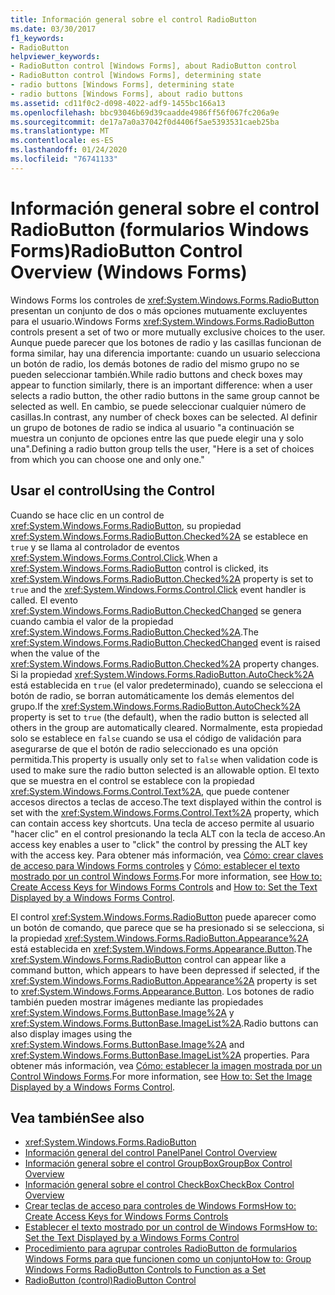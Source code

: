 ```yaml
---
title: Información general sobre el control RadioButton
ms.date: 03/30/2017
f1_keywords:
- RadioButton
helpviewer_keywords:
- RadioButton control [Windows Forms], about RadioButton control
- RadioButton control [Windows Forms], determining state
- radio buttons [Windows Forms], determining state
- radio buttons [Windows Forms], about radio buttons
ms.assetid: cd11f0c2-d098-4022-adf9-1455bc166a13
ms.openlocfilehash: bbc93046b69d39caadde4986ff56f067fc206a9e
ms.sourcegitcommit: de17a7a0a37042f0d4406f5ae5393531caeb25ba
ms.translationtype: MT
ms.contentlocale: es-ES
ms.lasthandoff: 01/24/2020
ms.locfileid: "76741133"
---
```

# <a name="radiobutton-control-overview-windows-forms"></a><span data-ttu-id="d6800-102">Información general sobre el control RadioButton (formularios Windows Forms)</span><span class="sxs-lookup"><span data-stu-id="d6800-102">RadioButton Control Overview (Windows Forms)</span></span>
<span data-ttu-id="d6800-103">Windows Forms los controles de <xref:System.Windows.Forms.RadioButton> presentan un conjunto de dos o más opciones mutuamente excluyentes para el usuario.</span><span class="sxs-lookup"><span data-stu-id="d6800-103">Windows Forms <xref:System.Windows.Forms.RadioButton> controls present a set of two or more mutually exclusive choices to the user.</span></span> <span data-ttu-id="d6800-104">Aunque puede parecer que los botones de radio y las casillas funcionan de forma similar, hay una diferencia importante: cuando un usuario selecciona un botón de radio, los demás botones de radio del mismo grupo no se pueden seleccionar también.</span><span class="sxs-lookup"><span data-stu-id="d6800-104">While radio buttons and check boxes may appear to function similarly, there is an important difference: when a user selects a radio button, the other radio buttons in the same group cannot be selected as well.</span></span> <span data-ttu-id="d6800-105">En cambio, se puede seleccionar cualquier número de casillas.</span><span class="sxs-lookup"><span data-stu-id="d6800-105">In contrast, any number of check boxes can be selected.</span></span> <span data-ttu-id="d6800-106">Al definir un grupo de botones de radio se indica al usuario "a continuación se muestra un conjunto de opciones entre las que puede elegir una y solo una".</span><span class="sxs-lookup"><span data-stu-id="d6800-106">Defining a radio button group tells the user, "Here is a set of choices from which you can choose one and only one."</span></span>  
  
## <a name="using-the-control"></a><span data-ttu-id="d6800-107">Usar el control</span><span class="sxs-lookup"><span data-stu-id="d6800-107">Using the Control</span></span>  
 <span data-ttu-id="d6800-108">Cuando se hace clic en un control de <xref:System.Windows.Forms.RadioButton>, su propiedad <xref:System.Windows.Forms.RadioButton.Checked%2A> se establece en `true` y se llama al controlador de eventos <xref:System.Windows.Forms.Control.Click>.</span><span class="sxs-lookup"><span data-stu-id="d6800-108">When a <xref:System.Windows.Forms.RadioButton> control is clicked, its <xref:System.Windows.Forms.RadioButton.Checked%2A> property is set to `true` and the <xref:System.Windows.Forms.Control.Click> event handler is called.</span></span> <span data-ttu-id="d6800-109">El evento <xref:System.Windows.Forms.RadioButton.CheckedChanged> se genera cuando cambia el valor de la propiedad <xref:System.Windows.Forms.RadioButton.Checked%2A>.</span><span class="sxs-lookup"><span data-stu-id="d6800-109">The <xref:System.Windows.Forms.RadioButton.CheckedChanged> event is raised when the value of the <xref:System.Windows.Forms.RadioButton.Checked%2A> property changes.</span></span> <span data-ttu-id="d6800-110">Si la propiedad <xref:System.Windows.Forms.RadioButton.AutoCheck%2A> está establecida en `true` (el valor predeterminado), cuando se selecciona el botón de radio, se borran automáticamente los demás elementos del grupo.</span><span class="sxs-lookup"><span data-stu-id="d6800-110">If the <xref:System.Windows.Forms.RadioButton.AutoCheck%2A> property is set to `true` (the default), when the radio button is selected all others in the group are automatically cleared.</span></span> <span data-ttu-id="d6800-111">Normalmente, esta propiedad solo se establece en `false` cuando se usa el código de validación para asegurarse de que el botón de radio seleccionado es una opción permitida.</span><span class="sxs-lookup"><span data-stu-id="d6800-111">This property is usually only set to `false` when validation code is used to make sure the radio button selected is an allowable option.</span></span> <span data-ttu-id="d6800-112">El texto que se muestra en el control se establece con la propiedad <xref:System.Windows.Forms.Control.Text%2A>, que puede contener accesos directos a teclas de acceso.</span><span class="sxs-lookup"><span data-stu-id="d6800-112">The text displayed within the control is set with the <xref:System.Windows.Forms.Control.Text%2A> property, which can contain access key shortcuts.</span></span> <span data-ttu-id="d6800-113">Una tecla de acceso permite al usuario "hacer clic" en el control presionando la tecla ALT con la tecla de acceso.</span><span class="sxs-lookup"><span data-stu-id="d6800-113">An access key enables a user to "click" the control by pressing the ALT key with the access key.</span></span> <span data-ttu-id="d6800-114">Para obtener más información, vea [Cómo: crear claves de acceso para Windows Forms controles](how-to-create-access-keys-for-windows-forms-controls.md) y [Cómo: establecer el texto mostrado por un control Windows Forms](how-to-set-the-text-displayed-by-a-windows-forms-control.md).</span><span class="sxs-lookup"><span data-stu-id="d6800-114">For more information, see [How to: Create Access Keys for Windows Forms Controls](how-to-create-access-keys-for-windows-forms-controls.md) and [How to: Set the Text Displayed by a Windows Forms Control](how-to-set-the-text-displayed-by-a-windows-forms-control.md).</span></span>  
  
 <span data-ttu-id="d6800-115">El control <xref:System.Windows.Forms.RadioButton> puede aparecer como un botón de comando, que parece que se ha presionado si se selecciona, si la propiedad <xref:System.Windows.Forms.RadioButton.Appearance%2A> está establecida en <xref:System.Windows.Forms.Appearance.Button>.</span><span class="sxs-lookup"><span data-stu-id="d6800-115">The <xref:System.Windows.Forms.RadioButton> control can appear like a command button, which appears to have been depressed if selected, if the <xref:System.Windows.Forms.RadioButton.Appearance%2A> property is set to <xref:System.Windows.Forms.Appearance.Button>.</span></span> <span data-ttu-id="d6800-116">Los botones de radio también pueden mostrar imágenes mediante las propiedades <xref:System.Windows.Forms.ButtonBase.Image%2A> y <xref:System.Windows.Forms.ButtonBase.ImageList%2A>.</span><span class="sxs-lookup"><span data-stu-id="d6800-116">Radio buttons can also display images using the <xref:System.Windows.Forms.ButtonBase.Image%2A> and <xref:System.Windows.Forms.ButtonBase.ImageList%2A> properties.</span></span> <span data-ttu-id="d6800-117">Para obtener más información, vea [Cómo: establecer la imagen mostrada por un Control Windows Forms](how-to-set-the-image-displayed-by-a-windows-forms-control.md).</span><span class="sxs-lookup"><span data-stu-id="d6800-117">For more information, see [How to: Set the Image Displayed by a Windows Forms Control](how-to-set-the-image-displayed-by-a-windows-forms-control.md).</span></span>  
  
## <a name="see-also"></a><span data-ttu-id="d6800-118">Vea también</span><span class="sxs-lookup"><span data-stu-id="d6800-118">See also</span></span>

- <xref:System.Windows.Forms.RadioButton>
- [<span data-ttu-id="d6800-119">Información general del control Panel</span><span class="sxs-lookup"><span data-stu-id="d6800-119">Panel Control Overview</span></span>](panel-control-overview-windows-forms.md)
- [<span data-ttu-id="d6800-120">Información general sobre el control GroupBox</span><span class="sxs-lookup"><span data-stu-id="d6800-120">GroupBox Control Overview</span></span>](groupbox-control-overview-windows-forms.md)
- [<span data-ttu-id="d6800-121">Información general sobre el control CheckBox</span><span class="sxs-lookup"><span data-stu-id="d6800-121">CheckBox Control Overview</span></span>](checkbox-control-overview-windows-forms.md)
- [<span data-ttu-id="d6800-122">Crear teclas de acceso para controles de Windows Forms</span><span class="sxs-lookup"><span data-stu-id="d6800-122">How to: Create Access Keys for Windows Forms Controls</span></span>](how-to-create-access-keys-for-windows-forms-controls.md)
- [<span data-ttu-id="d6800-123">Establecer el texto mostrado por un control de Windows Forms</span><span class="sxs-lookup"><span data-stu-id="d6800-123">How to: Set the Text Displayed by a Windows Forms Control</span></span>](how-to-set-the-text-displayed-by-a-windows-forms-control.md)
- [<span data-ttu-id="d6800-124">Procedimiento para agrupar controles RadioButton de formularios Windows Forms para que funcionen como un conjunto</span><span class="sxs-lookup"><span data-stu-id="d6800-124">How to: Group Windows Forms RadioButton Controls to Function as a Set</span></span>](how-to-group-windows-forms-radiobutton-controls-to-function-as-a-set.md)
- [<span data-ttu-id="d6800-125">RadioButton (control)</span><span class="sxs-lookup"><span data-stu-id="d6800-125">RadioButton Control</span></span>](radiobutton-control-windows-forms.md)
